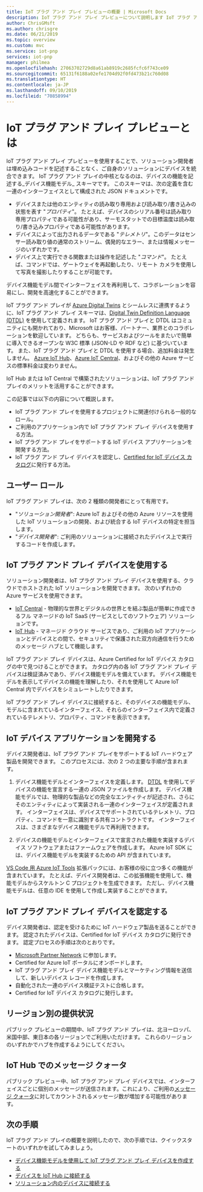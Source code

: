 ```yaml
---
title: IoT プラグ アンド プレイ プレビューの概要 | Microsoft Docs
description: IoT プラグ アンド プレイ プレビューについて説明します IoT プラグ アンド プレイは、IoT デバイスがその機能を宣言できるようにするオープン モデリング言語に基づいています。 IoT デバイスが Azure IoT Central やパートナー アプリケーションなどのクラウド ソリューションに接続するとき、IoT デバイスからはデバイス機能モデルと呼ばれる宣言が提示されます。 これで、クラウド ソリューションでは、デバイスを自動的に認識して、デバイスとのやりとりを開始できるようになります。すべてコードを記述することなく行うことができます。
author: ChrisGMsft
ms.author: chrisgre
ms.date: 06/21/2019
ms.topic: overview
ms.custom: mvc
ms.service: iot-pnp
services: iot-pnp
manager: philmea
ms.openlocfilehash: 27063702729d8a61ab8919c2685fcfc6f743ce09
ms.sourcegitcommit: 65131f6188a02efe1704d92f0fd473b21c760d08
ms.translationtype: HT
ms.contentlocale: ja-JP
ms.lasthandoff: 09/10/2019
ms.locfileid: "70858994"
---
```

# <a name="what-is-iot-plug-and-play-preview"></a>IoT プラグ アンド プレイ プレビューとは

IoT プラグ アンド プレイ プレビューを使用することで、ソリューション開発者は埋め込みコードを記述することなく、ご自身のソリューションにデバイスを統合できます。 IoT プラグ アンド プレイの中核となるのは、デバイスの機能を記述する_デバイス機能モデル_ スキーマです。 このスキーマは、次の定義を含む一連のインターフェイスとして構成された JSON ドキュメントです。

- デバイスまたは他のエンティティの読み取り専用および読み取り/書き込みの状態を表す "_プロパティ_"。 たとえば、デバイスのシリアル番号は読み取り専用プロパティである可能性があり、サーモスタットでの目標温度は読み取り/書き込みプロパティである可能性があります。
- デバイスによって出力されるデータである "_テレメトリ_"。このデータはセンサー読み取り値の通常のストリーム、偶発的なエラー、または情報メッセージのいずれかです。
- デバイス上で実行できる関数または操作を記述した "_コマンド_"。 たとえば、コマンドでは、ゲートウェイを再起動したり、リモート カメラを使用して写真を撮影したりすることが可能です。

デバイス機能モデル間でインターフェイスを再利用して、コラボレーションを容易にし、開発を高速化することができます。

IoT プラグ アンド プレイが [Azure Digital Twins](../digital-twins/about-digital-twins.md) とシームレスに連携するように、IoT プラグ アンド プレイ スキーマは、[Digital Twin Definition Language (DTDL)](https://github.com/Azure/IoTPlugandPlay/tree/master/DTDL) を使用して定義されます。 IoT プラグ アンド プレイと DTDL はコミュニティにも開かれており、Microsoft はお客様、パートナー、業界とのコラボレーションを歓迎しています。 どちらも、サービスおよびツールをまたいで簡単に導入できるオープンな W3C 標準 (JSON-LD や RDF など) に基づいています。 また、IoT プラグ アンド プレイと DTDL を使用する場合、追加料金は発生しません。 [Azure IoT Hub](../iot-hub/about-iot-hub.md)、[Azure IoT Central](../iot-central/overview-iot-central.md)、およびその他の Azure サービスの標準料金は変わりません。

IoT Hub または IoT Central で構築されたソリューションは、IoT プラグ アンド プレイのメリットを活用することができます。

この記事では以下の内容について概説します。

- IoT プラグ アンド プレイを使用するプロジェクトに関連付けられる一般的なロール。
- ご利用のアプリケーション内で IoT プラグ アンド プレイ デバイスを使用する方法。
- IoT プラグ アンド プレイをサポートする IoT デバイス アプリケーションを開発する方法。
- IoT プラグ アンド プレイ デバイスを認定し、[Certified for IoT デバイス カタログ](https://catalog.azureiotsolutions.com/)に発行する方法。

## <a name="user-roles"></a>ユーザー ロール

IoT プラグ アンド プレイは、次の 2 種類の開発者にとって有用です。

- "_ソリューション開発者_": Azure IoT およびその他の Azure リソースを使用した IoT ソリューションの開発、および統合する IoT デバイスの特定を担当します。
- "_デバイス開発者_": ご利用のソリューションに接続されたデバイス上で実行するコードを作成します。

## <a name="use-iot-plug-and-play-devices"></a>IoT プラグ アンド プレイ デバイスを使用する

ソリューション開発者は、IoT プラグ アンド プレイ デバイスを使用する、クラウドでホストされた IoT ソリューションを開発できます。 次のいずれかの Azure サービスを使用できます。

- [IoT Central](../iot-central/overview-iot-central.md) - 物理的な世界とデジタルの世界とを結ぶ製品が簡単に作成できるフル マネージドの IoT SaaS (サービスとしてのソフトウェア) ソリューションです。
- [IoT Hub](../iot-hub/about-iot-hub.md) - マネージド クラウド サービスであり、ご利用の IoT アプリケーションとデバイスとの間で、セキュリティで保護された双方向通信を行うためのメッセージ ハブとして機能します。

IoT プラグ アンド プレイ デバイスは、Azure Certified for IoT デバイス カタログの中で見つけることができます。 カタログ内の各 IoT プラグ アンド プレイ デバイスは検証済みであり、デバイス機能モデルを備えています。 デバイス機能モデルを表示してデバイスの機能を理解したり、それを使用して Azure IoT Central 内でデバイスをシミュレートしたりできます。

IoT プラグ アンド プレイ デバイスに接続すると、そのデバイスの機能モデル、モデルに含まれているインターフェイス、それらのインターフェイス内で定義されているテレメトリ、プロパティ、コマンドを表示できます。

## <a name="develop-an-iot-device-application"></a>IoT デバイス アプリケーションを開発する

デバイス開発者は、IoT プラグ アンド プレイをサポートする IoT ハードウェア製品を開発できます。 このプロセスには、次の 2 つの主要な手順が含まれます。

1. デバイス機能モデルとインターフェイスを定義します。 [DTDL](https://github.com/Azure/IoTPlugandPlay/tree/master/DTDL) を使用してデバイスの機能を宣言する一連の JSON ファイルを作成します。 デバイス機能モデルでは、物理的な製品などの完全なエンティティが記述され、さらにそのエンティティによって実装される一連のインターフェイスが定義されます。 インターフェイスは、デバイスでサポートされているテレメトリ、プロパティ、コマンドを一意に識別する共有コントラクトです。 インターフェイスは、さまざまなデバイス機能モデルで再利用できます。

1. デバイスの機能モデルとインターフェイスで宣言された機能を実装するデバイス ソフトウェアまたはファームウェアを作成します。 Azure IoT SDK には、デバイス機能モデルを実装するための API が含まれています。

[VS Code 用 Azure IoT Tools](https://marketplace.visualstudio.com/items?itemName=vsciot-vscode.azure-iot-tools) 拡張パックには、お客様の役に立つ多くの機能が含まれています。 たとえば、デバイス開発者は、この拡張機能を使用して、機能モデルからスケルトン C プロジェクトを生成できます。 ただし、デバイス機能モデルは、任意の IDE を使用して作成し実装することができます。

## <a name="certify-an-iot-plug-and-play-device"></a>IoT プラグ アンド プレイ デバイスを認定する

デバイス開発者は、認定を受けるために IoT ハードウェア製品を送ることができます。 認定されたデバイスは、Certified for IoT デバイス カタログに発行できます。 認定プロセスの手順は次のとおりです。

- [Microsoft Partner Network](https://partner.microsoft.com) に参加します。
- Certified for Azure IoT ポータルにオンボードします。
- IoT プラグ アンド プレイ デバイス機能モデルとマーケティング情報を送信して、新しいデバイス レコードを作成します。
- 自動化された一連のデバイス検証テストに合格します。
- Certified for IoT デバイス カタログに発行します。

## <a name="regional-availability"></a>リージョン別の提供状況

パブリック プレビューの期間中、IoT プラグ アンド プレイは、北ヨーロッパ、米国中部、東日本の各リージョンでご利用いただけます。 これらのリージョンのいずれかでハブを作成するようにしてください。

## <a name="message-quotas-in-iot-hub"></a>IoT Hub でのメッセージ クォータ
パブリック プレビュー中、IoT プラグ アンド プレイ デバイスでは、インターフェイスごとに個別のメッセージが送信されます。これにより、ご利用の[メッセージ クォータ](../iot-hub/iot-hub-devguide-quotas-throttling.md)に対してカウントされるメッセージ数が増加する可能性があります。

## <a name="next-steps"></a>次の手順

IoT プラグ アンド プレイの概要を説明したので、次の手順では、クイックスタートのいずれかを試してみましょう。

- [デバイス機能モデルを使用して IoT プラグ アンド プレイ デバイスを作成する](./quickstart-create-pnp-device.md)
- [デバイスを IoT Hub に接続する](./quickstart-connect-pnp-device.md)
- [ソリューション内のデバイスに接続する](./quickstart-connect-pnp-device-solution.md)
